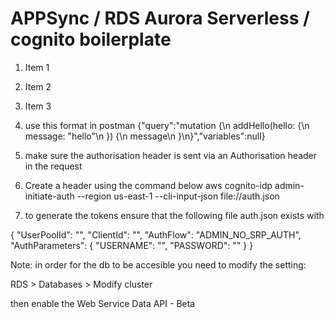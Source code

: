 # APPSync  / RDS Aurora Serverless / cognito boilerplate

1. Item 1
1. Item 2
1. Item 3


1. use this format in postman
{"query":"mutation {\n  addHello(hello: {\n    message: \"hello\"\n  }) {\n    message\n  }\n}","variables":null}

2. make sure the authorisation header is sent via an Authorisation header in the request

3. Create a header using the command below
aws cognito-idp admin-initiate-auth --region us-east-1 --cli-input-json file://auth.json

4. to generate the tokens ensure that the following file auth.json exists with

{
    "UserPoolId": "",
    "ClientId": "",
    "AuthFlow": "ADMIN_NO_SRP_AUTH",
    "AuthParameters": {
        "USERNAME": "",
        "PASSWORD": ""
    }
}

Note: in order for the db to be accesible you need to modify the setting:

RDS >
Databases >
Modify cluster

then enable the Web Service Data API - Beta
